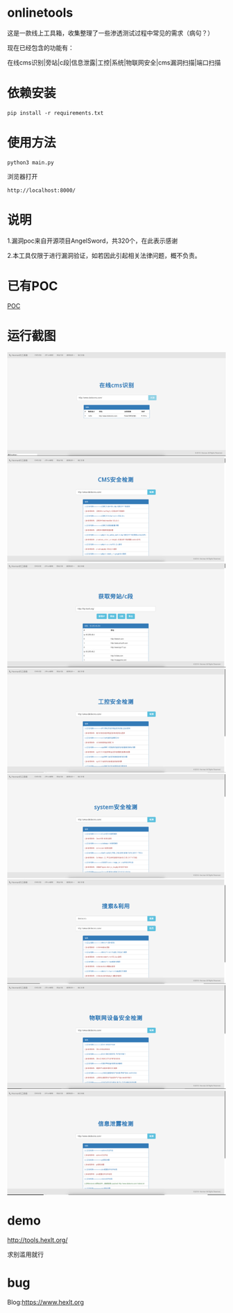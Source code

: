 # onlinetools
这是一款线上工具箱，收集整理了一些渗透测试过程中常见的需求（病句？）

现在已经包含的功能有：

在线cms识别|旁站|c段|信息泄露|工控|系统|物联网安全|cms漏洞扫描|端口扫描




# 依赖安装
    pip install -r requirements.txt

# 使用方法

    python3 main.py

浏览器打开

    http://localhost:8000/


# 说明
1.漏洞poc来自开源项目AngelSword，共320个，在此表示感谢

2.本工具仅限于进行漏洞验证，如若因此引起相关法律问题，概不负责。

# 已有POC
[POC](./poc.md)


# 运行截图

![cmsreg](/img/cms.png)
![cmsvuln](/img/cmsaq.png)
![pang](/img/pang.png)
![industrial](/img/industrial.png)
![system](/img/system.png)
![search](/img/search.png)
![hardware](/img/hardware.png)
![information](/img/information.png)

# demo
http://tools.hexlt.org/

求别滥用就行

# bug
Blog:https://www.hexlt.org


